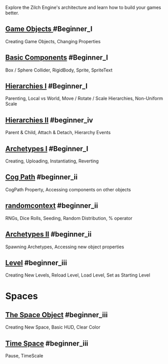 Explore the Zilch Engine's architecture and learn how to build your games better.

 ## [Game Objects ](https://github.com/ZilchEngine/ZilchDocs/blob/master/zilch_editor_documentation/tutorials/architecture/gameobjects.md) #Beginner_I
Creating Game Objects, Changing Properties

 ## [Basic Components](https://github.com/ZilchEngine/ZilchDocs/blob/master/zilch_editor_documentation/tutorials/architecture/basiccomponents.md) #Beginner_I
Box /  Sphere Collider, RigidBody, Sprite, SpriteText

 ## [Hierarchies I](https://github.com/ZilchEngine/ZilchDocs/blob/master/zilch_editor_documentation/tutorials/architecture/hierarchies.md) #Beginner_I
Parenting, Local vs World, Move / Rotate / Scale Hierarchies, Non-Uniform Scale

 ## [Hierarchies II](https://github.com/ZilchEngine/ZilchDocs/blob/master/zilch_editor_documentation/tutorials/architecture/hierarchies_ii.md) #beginner_iv 
Parent & Child, Attach & Detach, Hierarchy Events

 ## [Archetypes I](https://github.com/ZilchEngine/ZilchDocs/blob/master/zilch_editor_documentation/tutorials/architecture/archetypes.md) #Beginner_I
Creating, Uploading, Instantiating, Reverting

 ## [Cog Path](https://github.com/ZilchEngine/ZilchDocs/blob/master/zilch_editor_documentation/tutorials/architecture/cogpath.md) #beginner_ii
CogPath Property, Accessing components on other objects

 ## [randomcontext](https://github.com/ZilchEngine/ZilchDocs/blob/master/zilch_editor_documentation/tutorials/architecture/randomcontext.md) #beginner_ii 
RNGs, Dice Rolls, Seeding, Random Distribution, % operator

 ## [Archetypes II](https://github.com/ZilchEngine/ZilchDocs/blob/master/zilch_editor_documentation/tutorials/architecture/archetypes2.md) #beginner_ii 
Spawning Archetypes, Accessing new object properties


 ## [Level](https://github.com/ZilchEngine/ZilchDocs/blob/master/zilch_editor_documentation/tutorials/architecture/levels.md) #beginner_iii 
Creating New Levels, Reload Level, Load Level, Set as Starting Level

 # Spaces
 ## [The Space Object](https://github.com/ZilchEngine/ZilchDocs/blob/master/zilch_editor_documentation/tutorials/architecture/spaces.md) #beginner_iii
Creating New Space, Basic HUD, Clear Color
 ## [Time Space](https://github.com/ZilchEngine/ZilchDocs/blob/master/zilch_editor_documentation/tutorials/architecture/spaces/timespace.md) #beginner_iii 
Pause, TimeScale 

 